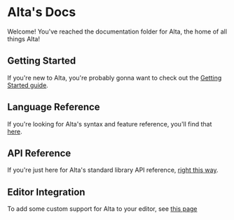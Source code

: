 # Alta's Docs
Welcome! You've reached the documentation folder for Alta, the home of all things Alta!

## Getting Started
If you're new to Alta, you're probably gonna want to check out the [Getting Started guide](getting-started.md).

## Language Reference
If you're looking for Alta's syntax and feature reference, you'll find that [here](language-reference/README.md).

## API Reference
If you're just here for Alta's standard library API reference, [right this way](stdlib/README.md).

## Editor Integration

To add some custom support for Alta to your editor, see [this page](editor-integration.md)
